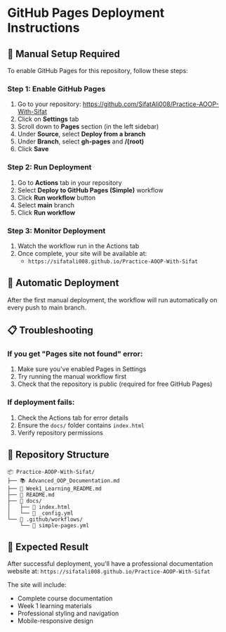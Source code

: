 # GitHub Pages Deployment Instructions

## 🔧 Manual Setup Required

To enable GitHub Pages for this repository, follow these steps:

### Step 1: Enable GitHub Pages
1. Go to your repository: https://github.com/SifatAli008/Practice-AOOP-With-Sifat
2. Click on **Settings** tab
3. Scroll down to **Pages** section (in the left sidebar)
4. Under **Source**, select **Deploy from a branch**
5. Under **Branch**, select **gh-pages** and **/(root)**
6. Click **Save**

### Step 2: Run Deployment
1. Go to **Actions** tab in your repository
2. Select **Deploy to GitHub Pages (Simple)** workflow
3. Click **Run workflow** button
4. Select **main** branch
5. Click **Run workflow**

### Step 3: Monitor Deployment
1. Watch the workflow run in the Actions tab
2. Once complete, your site will be available at:
   - `https://sifatali008.github.io/Practice-AOOP-With-Sifat`

## 🚀 Automatic Deployment

After the first manual deployment, the workflow will run automatically on every push to main branch.

## 📋 Troubleshooting

### If you get "Pages site not found" error:
1. Make sure you've enabled Pages in Settings
2. Try running the manual workflow first
3. Check that the repository is public (required for free GitHub Pages)

### If deployment fails:
1. Check the Actions tab for error details
2. Ensure the `docs/` folder contains `index.html`
3. Verify repository permissions

## 📁 Repository Structure

```
📦 Practice-AOOP-With-Sifat/
├── 📚 Advanced_OOP_Documentation.md
├── 📖 Week1_Learning_README.md
├── 📄 README.md
├── 📁 docs/
│   ├── 📄 index.html
│   └── 📄 _config.yml
└── 📁 .github/workflows/
    └── 📄 simple-pages.yml
```

## 🎯 Expected Result

After successful deployment, you'll have a professional documentation website at:
`https://sifatali008.github.io/Practice-AOOP-With-Sifat`

The site will include:
- Complete course documentation
- Week 1 learning materials
- Professional styling and navigation
- Mobile-responsive design 